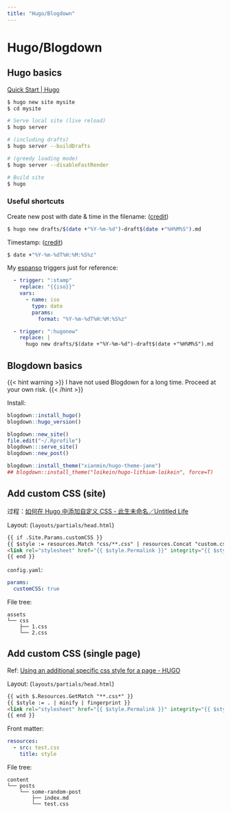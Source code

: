 ```yaml
---
title: "Hugo/Blogdown"
---
```


# Hugo/Blogdown

## Hugo basics

[Quick Start | Hugo](https://gohugo.io/getting-started/quick-start/)

```bash
$ hugo new site mysite
$ cd mysite

# Serve local site (live reload)
$ hugo server

# (including drafts)
$ hugo server --buildDrafts

# (greedy loading mode)
$ hugo server --disableFastRender

# Build site
$ hugo
```

### Useful shortcuts

Create new post with date & time in the filename: ([credit](https://discourse.gohugo.io/t/dates-in-post-filenames/26219/7))

```bash
$ hugo new drafts/$(date +"%Y-%m-%d")-draft$(date +"%H%M%S").md
```

Timestamp: ([credit](https://unix.stackexchange.com/a/629504))

```bash
$ date +"%Y-%m-%dT%H:%M:%S%z"
```

My [espanso](/computer/software-usage/espanso.md) triggers just for reference:

```yaml
  - trigger: ":stamp"
    replace: "{{iso}}"
    vars:
      - name: iso
        type: date
        params:
          format: "%Y-%m-%dT%H:%M:%S%z"

  - trigger: ":hugonew"
    replace: |
      hugo new drafts/$(date +"%Y-%m-%d")-draft$(date +"%H%M%S").md
```

## Blogdown basics

{{< hint warning >}}
I have not used Blogdown for a long time. Proceed at your own risk.
{{< /hint >}}

Install:

```r
blogdown::install_hugo()
blogdown::hugo_version()

blogdown::new_site()
file.edit("~/.Rprofile")
blogdown:::serve_site()
blogdown::new_post()

blogdown::install_theme("xianmin/hugo-theme-jane")
## blogdown::install_theme("loikein/hugo-lithium-loikein", force=T)
```

## Add custom CSS (site)

过程：[如何在 Hugo 中添加自定义 CSS - 此生未命名／Untitled Life](https://playground.loikein.one/hugo-diary-public/posts/2021-04-26-hugo-custom-css-the-right-way/)

Layout: (`layouts/partials/head.html`)

```html
{{ if .Site.Params.customCSS }}
{{ $style := resources.Match "css/**.css" | resources.Concat "custom.css" | minify | fingerprint }}
<link rel="stylesheet" href="{{ $style.Permalink }}" integrity="{{ $style.Data.Integrity }}" media="screen">
{{ end }}
```

`config.yaml`:

```yaml
params:
  customCSS: true
```

File tree:

```
assets
└── css
    ├── 1.css
    └── 2.css
```

## Add custom CSS (single page)

Ref: [Using an additional specific css style for a page - HUGO](https://discourse.gohugo.io/t/using-an-additional-specific-css-style-for-a-page/26547)

Layout: (`layouts/partials/head.html`)

```html
{{ with $.Resources.GetMatch "**.css*" }}
{{ $style := . | minify | fingerprint }}
<link rel="stylesheet" href="{{ $style.Permalink }}" integrity="{{ $style.Data.Integrity }}" media="screen">
{{ end }}
```

Front matter:

```yaml
resources:
  - src: test.css
    title: style
```

File tree:

```
content
└── posts
    └── some-random-post
        ├── index.md
        └── test.css
```

